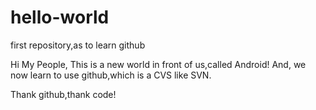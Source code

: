 # hello-world
first repository,as to learn github

Hi My People,
This is a new world in front of us,called Android! And, we now learn to use github,which is a CVS like SVN.

Thank github,thank code!
